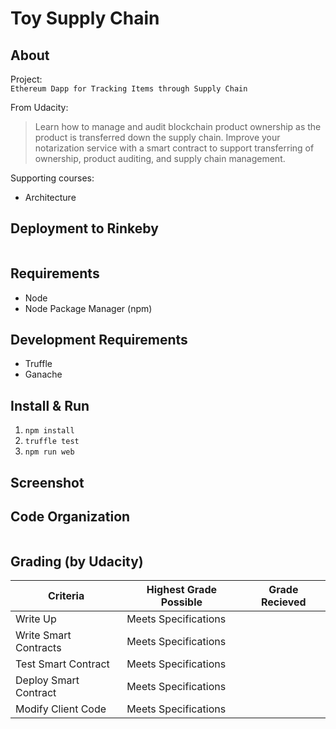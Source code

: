 Toy Supply Chain
================

About
-----

Project:  
`Ethereum Dapp for Tracking Items through Supply Chain`

From Udacity:
> Learn how to manage and audit blockchain product ownership as the product is transferred down the supply chain. Improve your notarization service with a smart contract to support transferring of ownership, product auditing, and supply chain management.

Supporting courses:
* Architecture

Deployment to Rinkeby
---------------------
```console
```

Requirements
------------
* Node
* Node Package Manager (npm)

Development Requirements
------------------------
* Truffle
* Ganache

Install & Run
-------------
1. `npm install`
2. `truffle test`
3. `npm run web`

Screenshot
----------


Code Organization
-----------------
```console
```

Grading (by Udacity)
--------------------

Criteria                  |Highest Grade Possible  |Grade Recieved
--------------------------|------------------------|--------------------
Write Up                  |Meets Specifications    |
Write Smart Contracts     |Meets Specifications    |
Test Smart Contract       |Meets Specifications    |
Deploy Smart Contract     |Meets Specifications    |
Modify Client Code        |Meets Specifications    |
